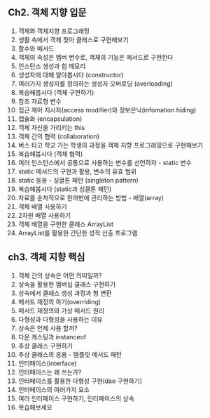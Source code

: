 ## Ch2. 객체 지향 입문

1. 객체와 객체지향 프로그래밍
1. 생활 속에서 객체 찾아 클래스로 구현해보기
1. 함수와 메서드
1. 객체의 속성은 멤버 변수로, 객체의 기능은 메서드로 구현한다
1. 인스턴스 생성과 힙 메모리
1. 생성자에 대해 알아봅시다 (constructor)
1. 여러가지 생성자를 정의하는 생성자 오버로딩 (overloading)
1. 복습해봅시다 (객체 구현하기)
1. 참조 자료형 변수
1. 접근 제어 지시자(access modifier)와 정보은닉(infomation hiding)
1. 캡슐화 (encapsulation)
1. 객체 자신을 가리키는 this
1. 객체 간의 협력 (collaboration)
1. 버스 타고 학교 가는 학생의 과정을 객체 지향 프로그래밍으로 구현해보기
1. 복습해봅시다  (객체 협력)
1. 여러 인스턴스에서 공통으로 사용하는 변수를 선언하자 - static 변수
1. static 메서드의 구현과 활용, 변수의 유효 범위
1. static 응용 - 싱글톤 패턴 (singleton pattern)
1. 복습해봅시다 (static과 싱클톤 패턴)
1. 자료를 순차적으로 한꺼번에 관리하는 방법 - 배열(array)
1. 객체 배열 사용하기
1. 2차원 배열 사용하기
1. 객체 배열을 구현한 클래스 ArrayList
1. ArrayList를 활용한 간단한 성적 산출 프로그램

## ch3. 객체 지향 핵심

1. 객체 간의 상속은 어떤 의미일까?
1. 상속을 활용한 멤버십 클래스 구현하기
1. 상속에서 클래스 생성 과정과 형 변환
1. 메서드 재정의 하기(overriding)
1. 메서드 재정의와 가상 메서드 원리
1. 다형성과 다형성을 사용하는 이유
1. 상속은 언제 사용 할까?
1. 다운 캐스팅과 instanceof
1. 추상 클래스 구현하기
1. 추상 클래스의 응용 - 템플릿 메서드 패턴
1. 인터페이스(interface)
1. 인터페이스는 왜 쓰는가?
1. 인터페이스를 활용한 다형성 구현(dao 구현하기)
1. 인터페이스의 여러가지 요소
1. 여러 인터페이스 구현하기, 인터페이스의 상속 
1. 복습해보세요
